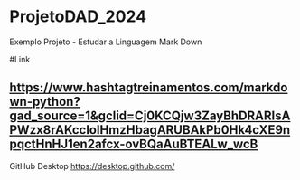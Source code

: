 # ProjetoDAD_2024
Exemplo Projeto - Estudar a Linguagem Mark Down

#Link
## https://www.hashtagtreinamentos.com/markdown-python?gad_source=1&gclid=Cj0KCQjw3ZayBhDRARIsAPWzx8rAKcclolHmzHbagARUBAkPb0Hk4cXE9npqctHnHJ1en2afcx-ovBQaAuBTEALw_wcB

GitHub Desktop
https://desktop.github.com/
